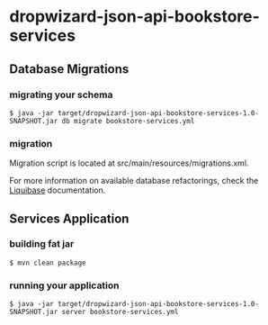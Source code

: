 # dropwizard-json-api-bookstore-services

## Database Migrations

### migrating your schema

    $ java -jar target/dropwizard-json-api-bookstore-services-1.0-SNAPSHOT.jar db migrate bookstore-services.yml

### migration

Migration script is located at src/main/resources/migrations.xml.

For more information on available database refactorings, check the [Liquibase](http://www.liquibase.org/documentation/changes/index.html) documentation.

## Services Application

### building fat jar

    $ mvn clean package

### running your application

    $ java -jar target/dropwizard-json-api-bookstore-services-1.0-SNAPSHOT.jar server bookstore-services.yml
